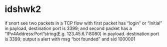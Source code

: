 # idshwk2
if snort see two packets in a TCP flow with 
first packet has “login” or “Initial” in payload, destination port is 3399;
and second packet has a “IPv4Address:Port”string(E.g. 123.45.6.7:8080) in payload. destination port is 3399;
output a alert with msg “bot founded” and sid 1000001
